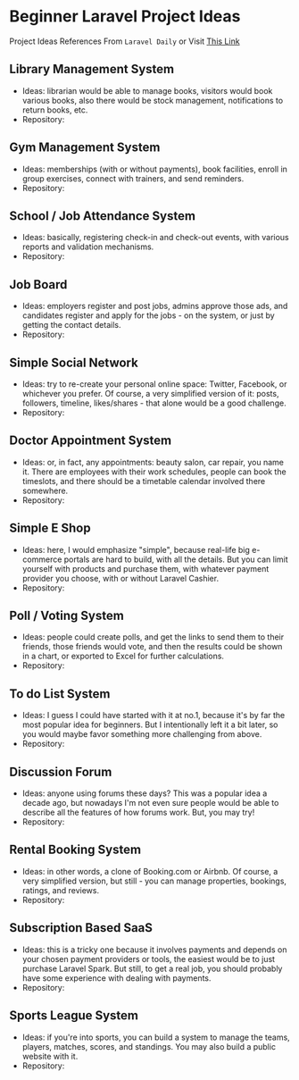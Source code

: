 # Beginner Laravel Project Ideas
Project Ideas References From `Laravel Daily` or Visit [This Link](https://laraveldaily.com/post/project-ideas-for-laravel-beginners-to-practice-their-skills)

## Library Management System
- Ideas: librarian would be able to manage books, visitors would book various books, also there would be stock management, notifications to return books, etc.
- Repository: 

## Gym Management System
- Ideas: memberships (with or without payments), book facilities, enroll in group exercises, connect with trainers, and send reminders.
- Repository:

## School / Job Attendance System
- Ideas: basically, registering check-in and check-out events, with various reports and validation mechanisms.
- Repository:

## Job Board
- Ideas: employers register and post jobs, admins approve those ads, and candidates register and apply for the jobs - on the system, or just by getting the contact details.
- Repository:

## Simple Social Network
- Ideas: try to re-create your personal online space: Twitter, Facebook, or whichever you prefer. Of course, a very simplified version of it: posts, followers, timeline, likes/shares - that alone would be a good challenge.
- Repository:

## Doctor Appointment System
- Ideas: or, in fact, any appointments: beauty salon, car repair, you name it. There are employees with their work schedules, people can book the timeslots, and there should be a timetable calendar involved there somewhere.
- Repository:

## Simple E Shop
- Ideas: here, I would emphasize "simple", because real-life big e-commerce portals are hard to build, with all the details. But you can limit yourself with products and purchase them, with whatever payment provider you choose, with or without Laravel Cashier.
- Repository:

## Poll / Voting System
- Ideas: people could create polls, and get the links to send them to their friends, those friends would vote, and then the results could be shown in a chart, or exported to Excel for further calculations.
- Repository:

## To do List System
- Ideas: I guess I could have started with it at no.1, because it's by far the most popular idea for beginners. But I intentionally left it a bit later, so you would maybe favor something more challenging from above.
- Repository:

## Discussion Forum
- Ideas: anyone using forums these days? This was a popular idea a decade ago, but nowadays I'm not even sure people would be able to describe all the features of how forums work. But, you may try!
- Repository:

## Rental Booking System
- Ideas: in other words, a clone of Booking.com or Airbnb. Of course, a very simplified version, but still - you can manage properties, bookings, ratings, and reviews.
- Repository:

## Subscription Based SaaS
- Ideas: this is a tricky one because it involves payments and depends on your chosen payment providers or tools, the easiest would be to just purchase Laravel Spark. But still, to get a real job, you should probably have some experience with dealing with payments.
- Repository:

## Sports League System
- Ideas: if you're into sports, you can build a system to manage the teams, players, matches, scores, and standings. You may also build a public website with it.
- Repository: 









  
